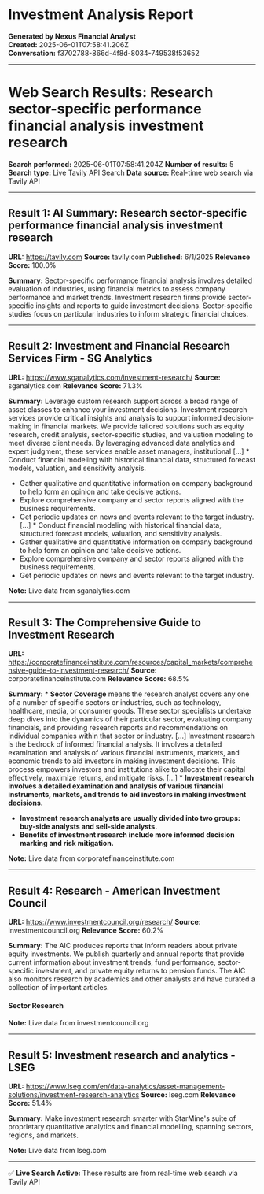 # Investment Analysis Report

**Generated by Nexus Financial Analyst**  
**Created:** 2025-06-01T07:58:41.206Z  
**Conversation:** f3702788-866d-4f8d-8034-749538f53652

---

# Web Search Results: Research sector-specific performance financial analysis investment research

**Search performed:** 2025-06-01T07:58:41.204Z
**Number of results:** 5
**Search type:** Live Tavily API Search
**Data source:** Real-time web search via Tavily API

---

## Result 1: AI Summary: Research sector-specific performance financial analysis investment research

**URL:** https://tavily.com
**Source:** tavily.com
**Published:** 6/1/2025
**Relevance Score:** 100.0%

**Summary:** Sector-specific performance financial analysis involves detailed evaluation of industries, using financial metrics to assess company performance and market trends. Investment research firms provide sector-specific insights and reports to guide investment decisions. Sector-specific studies focus on particular industries to inform strategic financial choices.


---

## Result 2: Investment and Financial Research Services Firm - SG Analytics

**URL:** https://www.sganalytics.com/investment-research/
**Source:** sganalytics.com
**Relevance Score:** 71.3%

**Summary:** Leverage custom research support across a broad range of asset classes to enhance your investment decisions. Investment research services provide critical insights and analysis to support informed decision-making in financial markets. We provide tailored solutions such as equity research, credit analysis, sector-specific studies, and valuation modeling to meet diverse client needs. By leveraging advanced data analytics and expert judgment, these services enable asset managers, institutional [...] *   Conduct financial modeling with historical financial data, structured forecast models, valuation, and sensitivity analysis.
*   Gather qualitative and quantitative information on company background to help form an opinion and take decisive actions.
*   Explore comprehensive company and sector reports aligned with the business requirements.
*   Get periodic updates on news and events relevant to the target industry. [...] *   Conduct financial modeling with historical financial data, structured forecast models, valuation, and sensitivity analysis.
*   Gather qualitative and quantitative information on company background to help form an opinion and take decisive actions.
*   Explore comprehensive company and sector reports aligned with the business requirements.
*   Get periodic updates on news and events relevant to the target industry.

**Note:** Live data from sganalytics.com

---

## Result 3: The Comprehensive Guide to Investment Research

**URL:** https://corporatefinanceinstitute.com/resources/capital_markets/comprehensive-guide-to-investment-research/
**Source:** corporatefinanceinstitute.com
**Relevance Score:** 68.5%

**Summary:** *   **Sector Coverage** means the research analyst covers any one of a number of specific sectors or industries, such as technology, healthcare, media, or consumer goods. These sector specialists undertake deep dives into the dynamics of their particular sector, evaluating company financials, and providing research reports and recommendations on individual companies within that sector or industry. [...] Investment research is the bedrock of informed financial analysis. It involves a detailed examination and analysis of various financial instruments, markets, and economic trends to aid investors in making investment decisions. This process empowers investors and institutions alike to allocate their capital effectively, maximize returns, and mitigate risks. [...] *   **Investment research involves a detailed examination and analysis of various financial instruments, markets, and trends to aid investors in making investment decisions.**
*   **Investment research analysts are usually divided into two groups: buy-side analysts and sell-side analysts.**
*   **Benefits of investment research include more informed decision marking and risk mitigation.**

**Note:** Live data from corporatefinanceinstitute.com

---

## Result 4: Research - American Investment Council

**URL:** https://www.investmentcouncil.org/research/
**Source:** investmentcouncil.org
**Relevance Score:** 60.2%

**Summary:** The AIC produces reports that inform readers about private equity investments. We publish quarterly and annual reports that provide current information about investment trends, fund performance, sector-specific investment, and private equity returns to pension funds. The AIC also monitors research by academics and other analysts and have curated a collection of important articles.

#### Sector Research

**Note:** Live data from investmentcouncil.org

---

## Result 5: Investment research and analytics - LSEG

**URL:** https://www.lseg.com/en/data-analytics/asset-management-solutions/investment-research-analytics
**Source:** lseg.com
**Relevance Score:** 51.4%

**Summary:** Make investment research smarter with StarMine's suite of proprietary quantitative analytics and financial modelling, spanning sectors, regions, and markets.

**Note:** Live data from lseg.com

---


✅ **Live Search Active:** These results are from real-time web search via Tavily API
